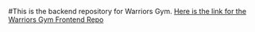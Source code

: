 #This is the backend repository for Warriors Gym. [Here is the link for the Warriors Gym Frontend Repo](google.com)